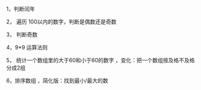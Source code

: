 1，判断闰年

2， 遍历 100以内的数字，判断是偶数还是奇数

3， 判断奇数

4，9*9 运算法则

5， 统计一个数组里的大于60和小于60的数字 ，变化：把一个数组按及格不及格分成2组

6，排序数组 ，简化版：找到最小/最大的数



